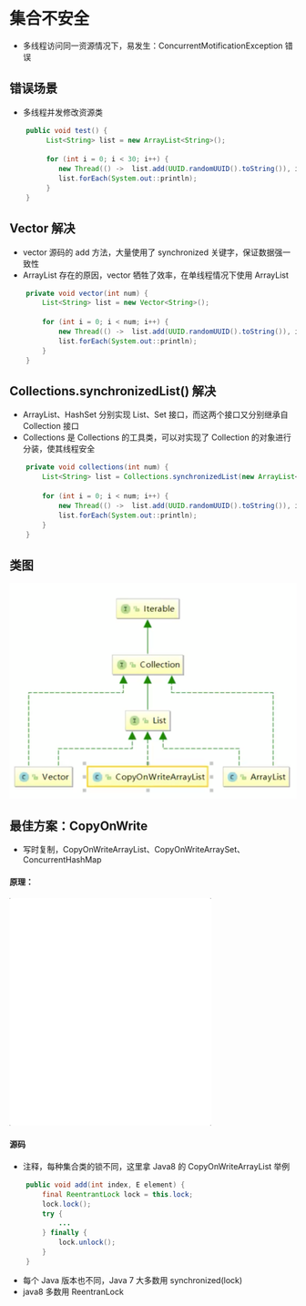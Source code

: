 # 集合不安全

- 多线程访问同一资源情况下，易发生：ConcurrentMotificationException 错误



## 错误场景

- 多线程并发修改资源类 

```java
	public void test() {
		 List<String> list = new ArrayList<String>();
		 
		 for (int i = 0; i < 30; i++) {
			new Thread(() ->  list.add(UUID.randomUUID().toString()), i + "").start();
			list.forEach(System.out::println);
		 }
	}
```



## Vector 解决

- vector 源码的 add 方法，大量使用了 synchronized 关键字，保证数据强一致性
- ArrayList 存在的原因，vector 牺牲了效率，在单线程情况下使用 ArrayList

```java
	private void vector(int num) {
		List<String> list = new Vector<String>();
		 
		for (int i = 0; i < num; i++) {
			new Thread(() ->  list.add(UUID.randomUUID().toString()), i + "").start();
			list.forEach(System.out::println);
		}
	}
```





## Collections.synchronizedList() 解决

- ArrayList、HashSet 分别实现 List、Set 接口，而这两个接口又分别继承自 Collection 接口
- Collections 是 Collections 的工具类，可以对实现了 Collection 的对象进行分装，使其线程安全

```java
	private void collections(int num) {
		List<String> list = Collections.synchronizedList(new ArrayList<String>());
		 
		for (int i = 0; i < num; i++) {
			new Thread(() ->  list.add(UUID.randomUUID().toString()), i + "").start();
			list.forEach(System.out::println);
		}
	}
```





## 类图

![继承关系](https://github.com/FishInWater-1999/Java_Notes/blob/master/Concurrent%20%E5%B9%B6%E5%8F%91/%E9%9B%86%E5%90%88%E4%B8%8D%E5%AE%89%E5%85%A8/%E7%BB%A7%E6%89%BF%E5%85%B3%E7%B3%BB.png)





## 最佳方案：CopyOnWrite

- 写时复制，CopyOnWriteArrayList、CopyOnWriteArraySet、ConcurrentHashMap 

#### 原理：

![](https://github.com/FishInWater-1999/Java_Notes/blob/master/Concurrent%20%E5%B9%B6%E5%8F%91/%E9%9B%86%E5%90%88%E4%B8%8D%E5%AE%89%E5%85%A8/copyOnWrite.gif)

#### 源码

- 注释，每种集合类的锁不同，这里拿 Java8 的 CopyOnWriteArrayList 举例

```java
    public void add(int index, E element) {
        final ReentrantLock lock = this.lock;
        lock.lock();
        try {
            ...
        } finally {
            lock.unlock();
        }
    }
```

- 每个 Java 版本也不同，Java 7 大多数用 synchronized(lock) 
- java8 多数用 ReentranLock

